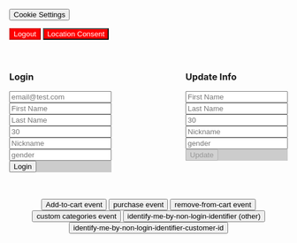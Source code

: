<html>
  <head>
    <!-- JQ for listener convenience -->
    <script src="https://ajax.googleapis.com/ajax/libs/jquery/3.4.1/jquery.min.js"></script>
    <!-- End JQ -->

<!-- OneTrust Cookies Consent Notice start for jakeaust.in -->
<script src="https://cdn.cookielaw.org/scripttemplates/otSDKStub.js"  type="text/javascript" charset="UTF-8" data-domain-script="4a2d6a35-9135-4b66-975a-206e6bcd2bb3-test" ></script>
<script type="text/javascript">
function OptanonWrapper() { }
</script>
<!-- OneTrust Cookies Consent Notice end for jakeaust.in -->
<!-- OneTrust Cookies Settings button start -->
<button id="ot-sdk-btn" class="ot-sdk-show-settings">Cookie Settings</button>
<!-- OneTrust Cookies Settings button end -->
<!-- OneTrust Cookies List start -->
<div id="ot-sdk-cookie-policy"></div>
<!-- OneTrust Cookies List end -->


<!-- mP web SDK -->
  <script type="text/javascript">
    window.mParticle = {
      config: {
        isDevelopmentMode: true //switch to false (or remove) for production
      }
    };
    (
      function(t){window.mParticle=window.mParticle||{};mParticle.EventType={Unknown:0,Navigation:1,Location:2,Search:3,Transaction:4,UserContent:5,UserPreference:6,Social:7,Other:8};window.mParticle.eCommerce={Cart:{}};window.mParticle.Identity={};window.mParticle.config=window.mParticle.config||{};window.mParticle.config.rq=[];window.mParticle.config.snippetVersion=2.1;window.mParticle.ready=function(t){window.mParticle.config.rq.push(t)};function e(e,o){return function(){if(o){e=o+"."+e}var t=Array.prototype.slice.call(arguments);t.unshift(e);window.mParticle.config.rq.push(t)}}var o=["endSession","logError","logEvent","logForm","logLink","logPageView","setSessionAttribute","setAppName","setAppVersion","setOptOut","setPosition","startNewSession","startTrackingLocation","stopTrackingLocation"];var n=["setCurrencyCode","logCheckout"];var i=["identify","login","logout","modify"];o.forEach(function(t){window.mParticle[t]=e(t)});n.forEach(function(t){window.mParticle.eCommerce[t]=e(t,"eCommerce")});i.forEach(function(t){window.mParticle.Identity[t]=e(t,"Identity")});var r=document.createElement("script");r.type="text/javascript";r.async=true;r.src=("https:"==document.location.protocol?"https://jssdkcdns":"http://jssdkcdn")+".mparticle.com/js/v2/"+t+"/mparticle.js";var c=document.getElementsByTagName("script")[0];c.parentNode.insertBefore(r,c);}
    )("us1-8343aa0c8f16e74b9176320270fc92da");
  </script>
  <!-- End mP web SDK -->

  <!-- listeners to forward button clicks to mP events -->
  <script>
    // event button handler
    jQuery(document).on('click','.button',function() {
      var doubleRoom = mParticle.eCommerce.createProduct(
          'Double Room - Econ Rate',
          'econ-1', 
          100.00, 
          4
      );
      var doubleRoom2 = mParticle.eCommerce.createProduct(
          'Double Room - Lux Rate',
          'lux-1', 
          500.00, 
          4
      );
      // Get the cart
      var cart = mParticle.Identity.getCurrentUser().getCart();
      switch (jQuery(this).attr('id')) {
        case 'add-to-cart':
          cart.add(doubleRoom, true);
          cart.add(doubleRoom2, true);
          break;
        case 'remove-from-cart':
          cart.remove(doubleRoom, true);
          break;
        case 'purchase':
          var transactionAttributes = {
              Id: 'foo-transaction-id',
              Revenue: 430.00,
              Tax: 30
          };
          mParticle.eCommerce.logPurchase(
              transactionAttributes,
              cart.getCartProducts(),
              true
          );
          break;
        case 'identify-me-by-non-login-identifier':
          var other_id = Math.random().toString();
          var loginRequest = {
            userIdentities: {
              other: other_id
            }
          };
        var loginCallback = function(result) { 
          jQuery('#identify-me-by-non-login-identifier').text('<b>other id is: '+other_id+'</b>');
          // sendMpidToNewRelic()
        } 
        mParticle.Identity.login(loginRequest, loginCallback);
          break;
       case 'identify-me-by-non-login-identifier-customer-id':
          var customer_id = Math.random().toString();
          var loginRequest = {
            userIdentities: {
              customerid: customer_id
            }
          };
        var loginCallback = function(result) { 
          jQuery('#identify-me-by-non-login-identifier-customer-id').text('<b>customer id is: '+customer_id+'</b>');
          // sendMpidToNewRelic()
        } 
        mParticle.Identity.login(loginRequest, loginCallback);
          break;
       case 'categories-test':
          // send custom click event
          mParticle.logEvent(
            'categories_test',
            mParticle.EventType.Other,
            {
               "categories": "Social, Food and Dining, Restaurants, Sushi, Japanese",
               "visit_duration": "5087",
               "visit_country": "us",
               "visit_locality": "Bloomington",
               "visit_region": "IN",
               "visit_name": "A Sushi Restaurant"
            }
          );
          break;
        default:
          break;
      }
    });

    // consent auth
    jQuery(document).on('click','#consent',function() {
      var location_collection_consent = mParticle.Consent.createGDPRConsent(
          true, // Consented
          Date.now(), // Timestamp
          "test_consent_agreement", // Document
          "257 Park Ave", // Location
          "IDFA:"+mParticle.Store.deviceId // Hardware ID
      );

      var user = mParticle.Identity.getCurrentUser();
      var userConsentState = user.getConsentState();

      if(userConsentState && userConsentState.getGDPRConsentState().location_collection) {
        // remove consent
        userConsentState.removeGDPRConsentState("location_collection");
        user.setConsentState(userConsentState);
        jQuery('#consent').css('background-color', 'red');
      } else {
        var consentState = mParticle.Consent.createConsentState();
        consentState.addGDPRConsentState("location_collection", location_collection_consent);
        user.setConsentState(consentState);
        jQuery('#consent').css('background-color', 'green');
      }
    });

    // logout
    jQuery(document).on('click','#logout',function() {
      var logoutCallback = function(result) { 
        if (result.getUser()) { 
          // sendMpidToNewRelic()
        } 
      };
      mParticle.Identity.logout({}, logoutCallback);
      jQuery('#logout').css('background-color', 'red');
      jQuery('#logout').prop('disabled', true);
      jQuery('#login button').prop('disabled', false);
      jQuery('#userinfo button').prop('disabled', true);
    });
    // login form
    jQuery(document).on('click','#login button',function() {
        var user_ids = {
            email: jQuery('#login .email').val()
        };
        try {
            var customer_id = mParticle.Identity.getCurrentUser().getUserIdentities().userIdentities.customerid;
        } catch(e) {}
        if(typeof customer_id !== "undefined") {
          user_ids.customerid = customer_id;
        }
        var loginRequest = {
          userIdentities: user_ids
        };
        var loginCallback = function(result) { 
          if (result.getUser()) { 
            // sendMpidToNewRelic()

            result.getUser().setUserAttribute('$FirstName', jQuery('#login .first_name').val());
            result.getUser().setUserAttribute('$LastName', jQuery('#login .last_name').val());
            result.getUser().setUserAttribute('$Age', jQuery('#login .age').val());
            result.getUser().setUserAttribute('$Gender', jQuery('#login .gender').val());
            result.getUser().setUserAttribute('Nickname', jQuery('#login .nickname').val());
          } 
          jQuery('#logout').css('background-color', 'green');
          jQuery('#logout').prop('disabled', false);
          jQuery('#login button').prop('disabled', true);
          jQuery('#userinfo button').prop('disabled', false);
        };
        mParticle.Identity.login(loginRequest, loginCallback);
    });
    // userinfo form
    jQuery(document).on('click','#userinfo button',function() {
        var modifyRequest = {
          userIdentities: {}
        };
        var modifyCallback = function(result) { 
          if (result.getUser()) { 
            // sendMpidToNewRelic()

            result.getUser().setUserAttribute('$FirstName', jQuery('#userinfo .first_name').val());
            result.getUser().setUserAttribute('$LastName', jQuery('#userinfo .last_name').val());
            result.getUser().setUserAttribute('$Age', jQuery('#userinfo .age').val());
            result.getUser().setUserAttribute('$Gender', jQuery('#userinfo .gender').val());
            result.getUser().setUserAttribute('Nickname', jQuery('#userinfo .nickname').val());
          } 
        };
        mParticle.Identity.modify(modifyRequest, modifyCallback);
    });
  </script> 
  <!-- End mP forwarding -->

<!--   <script>
    function sendMpidToNewRelic(){
        if(typeof mParticle !== "undefined" && typeof newrelic !== "undefined"){
            var mpid = mParticle.Identity.getCurrentUser().getMPID();
            console.log('mpid is: ' + mpid);
            newrelic.setCustomAttribute("mpid", mpid);
            newrelic.interaction();
        }
        else{
            setTimeout(sendMpidToNewRelic, 250);
        }
    }
    document.onreadystatechange = function(e)
    {
        if (document.readyState === 'complete')
        {
            sendMpidToNewRelic()
        }
    }    
  </script>
 -->
  </head>
  <body>
    <div>
      <button type='button' id="logout" style="color:white;background-color:red" disabled>Logout</button>
      <button type='button' id="consent" style="color:white;background-color:red">Location Consent</button>
    </div>
    <br><br>
    <div style="float:left">
      <h3>Login</h3>
      <form id="login" style="background-color: #ccc">
        <input class="email" placeholder="email@test.com"><br>
        <input class="first_name" placeholder="First Name"><br>
        <input class="last_name" placeholder="Last Name"><br>
        <input class="age" placeholder="30"><br>
        <input class="nickname" placeholder="Nickname"><br>
        <input class="gender" placeholder="gender"><br>
        <button type='button'>Login</button>
      </form>
    </div>
    <div style="float:right">
      <h3>Update Info</h3>
      <form id="userinfo" style="background-color: #ccc">
        <input class="first_name" placeholder="First Name"><br>
        <input class="last_name" placeholder="Last Name"><br>
        <input class="age" placeholder="30"><br>
        <input class="nickname" placeholder="Nickname"><br>
        <input class="gender" placeholder="gender"><br>
        <button type='button' disabled>Update</button>
    </form>
    </div>
    <div style="clear:both" align="center">
      <br><br>
      <button id="add-to-cart" class="button">Add-to-cart event</button>
      <button id="purchase" class="button">purchase event</button>
      <button id="remove-from-cart" class="button">remove-from-cart event</button>
      <button id="categories-test" class="button"> custom categories event </button>
      <button id="identify-me-by-non-login-identifier" class="button">identify-me-by-non-login-identifier (other)</button>
      <button id="identify-me-by-non-login-identifier-customer-id" class="button">identify-me-by-non-login-identifier-customer-id</button> 
    </div>
  </body>
</html>

